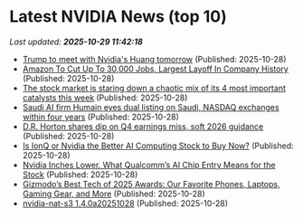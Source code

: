# Latest NVIDIA News (top 10)
_Last updated: **2025-10-29 11:42:18**_

- [Trump to meet with Nvidia's Huang tomorrow](https://biztoc.com/x/31c0de7efc2627d9) (Published: 2025-10-28)
- [Amazon To Cut Up To 30,000 Jobs, Largest Layoff In Company History](https://finance.yahoo.com/news/amazon-cut-30-000-jobs-113104121.html) (Published: 2025-10-28)
- [The stock market is staring down a chaotic mix of its 4 most important catalysts this week](https://www.businessinsider.com/stock-market-facing-chaotic-mix-4-important-catalysts-this-week-2025-10) (Published: 2025-10-28)
- [Saudi AI firm Humain eyes dual listing on Saudi, NASDAQ exchanges within four years](https://www.channelnewsasia.com/business/saudi-ai-firm-humain-eyes-dual-listing-saudi-nasdaq-exchanges-within-four-years-5429841) (Published: 2025-10-28)
- [D.R. Horton shares dip on Q4 earnings miss, soft 2026 guidance](https://finance.yahoo.com/news/d-r-horton-shares-dip-111239686.html) (Published: 2025-10-28)
- [Is IonQ or Nvidia the Better AI Computing Stock to Buy Now?](https://biztoc.com/x/5e4f47ef38064532) (Published: 2025-10-28)
- [Nvidia Inches Lower. What Qualcomm’s AI Chip Entry Means for the Stock](https://biztoc.com/x/c509e32363fc1560) (Published: 2025-10-28)
- [Gizmodo’s Best Tech of 2025 Awards: Our Favorite Phones, Laptops, Gaming Gear, and More](https://gizmodo.com/gizmodo-best-tech-of-2025-awards-2000676084) (Published: 2025-10-28)
- [nvidia-nat-s3 1.4.0a20251028](https://pypi.org/project/nvidia-nat-s3/1.4.0a20251028/) (Published: 2025-10-28)

